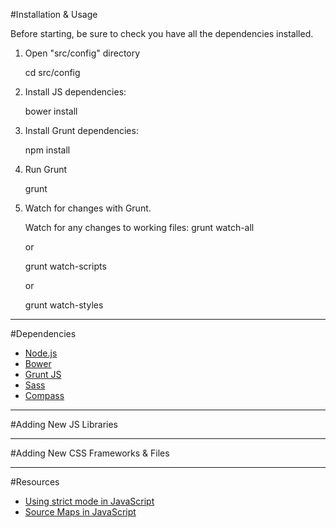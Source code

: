 #Installation & Usage

Before starting, be sure to check you have all the dependencies installed.

1. Open "src/config" directory

	cd src/config

2. Install JS dependencies:

	bower install

3. Install Grunt dependencies:

	npm install


4. Run Grunt

	grunt


5. Watch for changes with Grunt.

   Watch for any changes to working files: grunt watch-all

	or

	grunt watch-scripts

	or

	grunt watch-styles

*****

#Dependencies

* [Node.js](http://nodejs.org/)
* [Bower](http://bower.io/)
* [Grunt JS](http://gruntjs.com/)
* [Sass](http://sass-lang.com/)
* [Compass](http://compass-style.org/)

*****

#Adding New JS Libraries

*****

#Adding New CSS Frameworks & Files

*****

#Resources

* [Using strict mode in JavaScript](https://developer.mozilla.org/en-US/docs/Web/JavaScript/Reference/Functions_and_function_scope/Strict_mode)
* [Source Maps in JavaScript](http://www.html5rocks.com/en/tutorials/developertools/sourcemaps/)